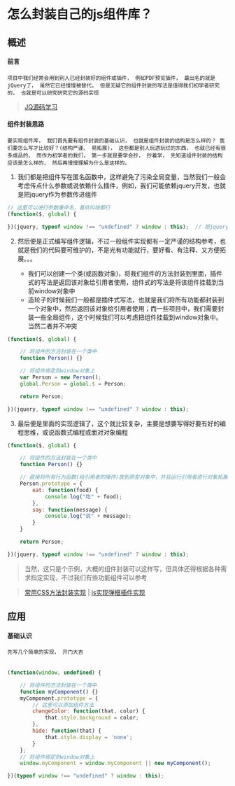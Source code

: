 # 怎么封装自己的js组件库？

## 概述

#### 前言

	项目中我们经常会用到别人已经封装好的组件或插件， 例如PDF预览插件， 最出名的就是jQuery了， 虽然它已经慢慢被替代， 但是无疑它的组件封装的写法是值得我们初学者研究的， 也就是可以研究研究它的源码实现

> [JQ源码学习](知识笔记/大前端/基础/JavaScript/js原生实现/JQ源码学习.md)

#### 组件封装思路

	要实现组件库， 我们首先要有组件封装的基础认识， 也就是组件封装的结构是怎么样的？ 我们要怎么写才比较好？(结构严谨、 易拓展)， 这些都是别人玩透玩烂的东西， 也就已经有很多成品的， 而作为初学者的我们， 第一步就是要学会抄， 抄着学， 先知道组件封装的结构应该是怎么样的， 然后再慢慢理解为什么是这样的。

1. 我们都是把组件写在匿名函数中，这样避免了污染全局变量，当然我们一般会考虑传点什么参数或说依赖什么插件，例如，我们可能依赖jquery开发，也就是把jquery作为参数传进组件

``` js
// 这里可以进行参数重命名，喜欢叫啥都行
(function($, global) {

})(jquery, typeof window !== "undefined" ? window : this);	// 把jquery作为参数传进我们的组件中，相当于当前组件依赖于jquery，还可以传window等参数
```

2. 然后便是正式编写组件逻辑，不过一般组件实现都有一定严谨的结构参考，也就是我们的代码要可维护的，不是光有功能就行，要好看、有注释、又方便拓展。。。

	* 我们可以创建一个类(或函数对象)，将我们组件的方法封装到里面，插件式的写法是返回该对象给引用者使用，组件式的写法是将该组件挂载到当前window对象中
	* 造轮子的时候我们一般都是插件式写法，也就是我们将所有功能都封装到一个对象中，然后返回该对象给引用者使用；而一些项目中，我们需要封装一些全局组件，这个时候我们可以考虑把组件挂载到window对象中。当然二者并不冲突

``` js
(function($, global) {

	// 将组件的方法封装在一个类中
    function Person() {}

	// 将组件绑定到window对象上
	var Person = new Person();
    global.Person = global.$ = Person;

	return Person;

})(jquery, typeof window !== "undefined" ? window : this);
```

3. 最后便是里面的实现逻辑了，这个就比较复杂，主要是想要写得好要有好的编程思维，或说函数式编程或面对对象编程

``` js
(function($, global) {

	// 将组件的方法封装在一个类中
    function Person() {}

	// 直接将所有行为函数(给引用者的操作)放到原型对象中，并且运行引用者进行对象拓展
	Person.prototype = {
		eat: function(food) {
			console.log("吃" + food);
		},
		say: function(message) {
			console.log("说" + message);
		}
	}

	return Person;

})(jquery, typeof window !== "undefined" ? window : this);
```

> 当然，这只是个示例，大概的组件封装可以这样写，但具体还得根据各种需求指定实现，不过我们有些功能组件可以参考

> [常用CSS方法封装实现](知识笔记/大前端/基础/JavaScript/js原生实现/常用CSS方法封装实现.md) | [js实现弹框插件实现](知识笔记/大前端/基础/JavaScript/js原生实现/js实现弹框插件.md)

## 应用

#### 基础认识

	先写几个简单的实现， 开门大吉

###### 

``` js
(function(window, undefined) {

    // 将组件的方法封装在一个类中
    function myComponent() {}
    myComponent.prototype = {
        // 这里可以添加组件方法
        changeColor: function(that, color) {
            that.style.background = color;
        },
        hide: function(that) {
            that.style.display = 'none';
        }
    };
    // 将组件绑定到window对象上
    window.myComponent = window.myComponent || new myComponent();

})(typeof window !== "undefined" ? window : this);
```


